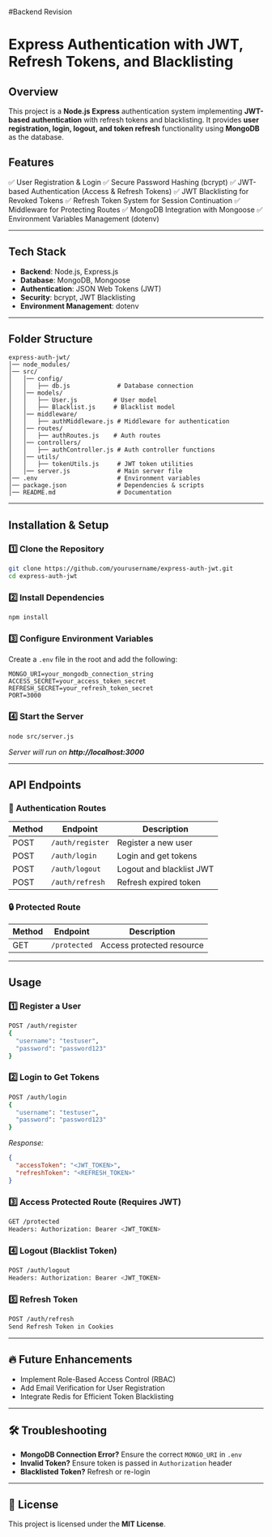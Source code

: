 #Backend Revision
# Express Authentication with JWT, Refresh Tokens, and Blacklisting

## Overview
This project is a **Node.js Express** authentication system implementing **JWT-based authentication** with refresh tokens and blacklisting. It provides **user registration, login, logout, and token refresh** functionality using **MongoDB** as the database.

## Features
✅ User Registration & Login
✅ Secure Password Hashing (bcrypt)
✅ JWT-based Authentication (Access & Refresh Tokens)
✅ JWT Blacklisting for Revoked Tokens
✅ Refresh Token System for Session Continuation
✅ Middleware for Protecting Routes
✅ MongoDB Integration with Mongoose
✅ Environment Variables Management (dotenv)

---

## Tech Stack
- **Backend**: Node.js, Express.js
- **Database**: MongoDB, Mongoose
- **Authentication**: JSON Web Tokens (JWT)
- **Security**: bcrypt, JWT Blacklisting
- **Environment Management**: dotenv

---

## Folder Structure
```
express-auth-jwt/
│── node_modules/
│── src/
│   │── config/
│   │   ├── db.js             # Database connection
│   │── models/
│   │   ├── User.js          # User model
│   │   ├── Blacklist.js     # Blacklist model
│   │── middleware/
│   │   ├── authMiddleware.js # Middleware for authentication
│   │── routes/
│   │   ├── authRoutes.js    # Auth routes
│   │── controllers/
│   │   ├── authController.js # Auth controller functions
│   │── utils/
│   │   ├── tokenUtils.js     # JWT token utilities
│   │── server.js             # Main server file
│── .env                      # Environment variables
│── package.json              # Dependencies & scripts
│── README.md                 # Documentation
```

---

## Installation & Setup

### 1️⃣ Clone the Repository
```sh
git clone https://github.com/yourusername/express-auth-jwt.git
cd express-auth-jwt
```

### 2️⃣ Install Dependencies
```sh
npm install
```

### 3️⃣ Configure Environment Variables
Create a `.env` file in the root and add the following:
```
MONGO_URI=your_mongodb_connection_string
ACCESS_SECRET=your_access_token_secret
REFRESH_SECRET=your_refresh_token_secret
PORT=3000
```

### 4️⃣ Start the Server
```sh
node src/server.js
```
_Server will run on **http://localhost:3000**_

---

## API Endpoints

### 📝 Authentication Routes
| Method | Endpoint          | Description            |
|--------|------------------|------------------------|
| POST   | `/auth/register` | Register a new user   |
| POST   | `/auth/login`    | Login and get tokens  |
| POST   | `/auth/logout`   | Logout and blacklist JWT |
| POST   | `/auth/refresh`  | Refresh expired token |

### 🔒 Protected Route
| Method | Endpoint         | Description               |
|--------|-----------------|---------------------------|
| GET    | `/protected`    | Access protected resource |

---

## Usage

### 1️⃣ Register a User
```sh
POST /auth/register
{
  "username": "testuser",
  "password": "password123"
}
```

### 2️⃣ Login to Get Tokens
```sh
POST /auth/login
{
  "username": "testuser",
  "password": "password123"
}
```
_Response:_
```json
{
  "accessToken": "<JWT_TOKEN>",
  "refreshToken": "<REFRESH_TOKEN>"
}
```

### 3️⃣ Access Protected Route (Requires JWT)
```sh
GET /protected
Headers: Authorization: Bearer <JWT_TOKEN>
```

### 4️⃣ Logout (Blacklist Token)
```sh
POST /auth/logout
Headers: Authorization: Bearer <JWT_TOKEN>
```

### 5️⃣ Refresh Token
```sh
POST /auth/refresh
Send Refresh Token in Cookies
```

---

## 🔥 Future Enhancements
- Implement Role-Based Access Control (RBAC)
- Add Email Verification for User Registration
- Integrate Redis for Efficient Token Blacklisting

---

## 🛠 Troubleshooting
- **MongoDB Connection Error?** Ensure the correct `MONGO_URI` in `.env`
- **Invalid Token?** Ensure token is passed in `Authorization` header
- **Blacklisted Token?** Refresh or re-login

---

## 📝 License
This project is licensed under the **MIT License**.

